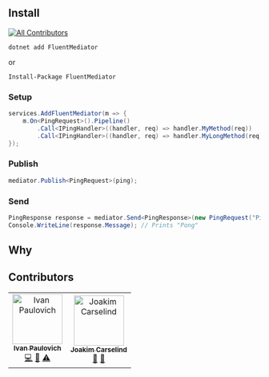 ## Install
[![All Contributors](https://img.shields.io/badge/all_contributors-2-orange.svg?style=flat-square)](#contributors)

```
dotnet add FluentMediator
```

or 

```
Install-Package FluentMediator
```

### Setup

```c#
services.AddFluentMediator(m => {
    m.On<PingRequest>().Pipeline()
        .Call<IPingHandler>((handler, req) => handler.MyMethod(req))
        .Call<IPingHandler>((handler, req) => handler.MyLongMethod(req));
});
```

### Publish

```c#
mediator.Publish<PingRequest>(ping);
```

### Send

```c#
PingResponse response = mediator.Send<PingResponse>(new PingRequest("Ping"));
Console.WriteLine(response.Message); // Prints "Pong"
```

## Why

## Contributors

<!-- ALL-CONTRIBUTORS-LIST:START - Do not remove or modify this section -->
<!-- prettier-ignore -->
<table>
  <tr>
    <td align="center"><a href="https://paulovich.net"><img src="https://avatars3.githubusercontent.com/u/7133698?v=4" width="100px;" alt="Ivan Paulovich"/><br /><sub><b>Ivan Paulovich</b></sub></a><br /><a href="https://github.com/ivanpaulovich/FluentMediator/commits?author=ivanpaulovich" title="Code">💻</a> <a href="#design-ivanpaulovich" title="Design">🎨</a> <a href="https://github.com/ivanpaulovich/FluentMediator/commits?author=ivanpaulovich" title="Tests">⚠️</a></td>
    <td align="center"><a href="http://www.carselind.se"><img src="https://avatars1.githubusercontent.com/u/439028?v=4" width="100px;" alt="Joakim Carselind"/><br /><sub><b>Joakim Carselind</b></sub></a><br /><a href="#review-joacar" title="Reviewed Pull Requests">👀</a> <a href="#ideas-joacar" title="Ideas, Planning, & Feedback">🤔</a></td>
  </tr>
</table>

<!-- ALL-CONTRIBUTORS-LIST:END -->